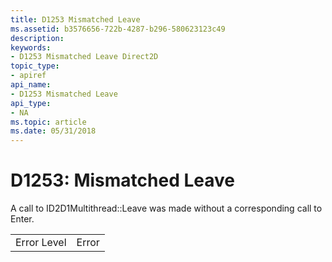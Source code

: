 ```yaml
---
title: D1253 Mismatched Leave
ms.assetid: b3576656-722b-4287-b296-580623123c49
description: 
keywords:
- D1253 Mismatched Leave Direct2D
topic_type:
- apiref
api_name:
- D1253 Mismatched Leave
api_type:
- NA
ms.topic: article
ms.date: 05/31/2018
---
```


# D1253: Mismatched Leave

A call to ID2D1Multithread::Leave was made without a corresponding call to Enter.



|             |       |
|-------------|-------|
| Error Level | Error |



 

 

 




